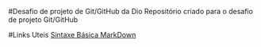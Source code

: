 #Desafio de projeto de Git/GitHub da Dio
Repositório criado para o desafio de projeto Git/GitHub


#Links Uteis
[Sintaxe Básica MarkDown](https://www.markdownguide.org/basic-syntax/)
